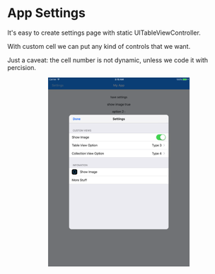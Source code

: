 # App Settings

It's easy to create settings page with static UITableViewController.

With custom cell we can put any kind of controls that we want.

Just a caveat: the cell number is not dynamic, unless we code it with percision.

<center><img src="1.png" alt="alt text" width="320" /></center>
